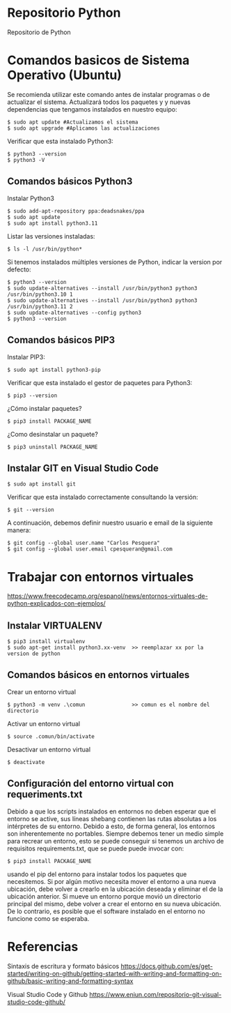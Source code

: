 # Repositorio Python
Repositorio de Python

# Comandos basicos de Sistema Operativo (Ubuntu)
Se recomienda utilizar este comando antes de instalar programas o de actualizar el sistema.
Actualizará todos los paquetes y y nuevas dependencias que tengamos instalados en nuestro equipo:
```
$ sudo apt update #Actualizamos el sistema
$ sudo apt upgrade #Aplicamos las actualizaciones
```
Verificar que esta instalado Python3:
```
$ python3 --version
$ python3 -V
```
## Comandos básicos Python3
Instalar Python3
```
$ sudo add-apt-repository ppa:deadsnakes/ppa
$ sudo apt update
$ sudo apt install python3.11
```
Listar las versiones instaladas:
```
$ ls -l /usr/bin/python*
```
Si tenemos instalados múltiples versiones de Python, indicar la version por defecto:
```
$ python3 --version
$ sudo update-alternatives --install /usr/bin/python3 python3 /usr/bin/python3.10 1
$ sudo update-alternatives --install /usr/bin/python3 python3 /usr/bin/python3.11 2
$ sudo update-alternatives --config python3
$ python3 --version
```
## Comandos básicos PIP3
Instalar PIP3:
```
$ sudo apt install python3-pip
```
Verificar que esta instalado el gestor de paquetes para Python3:
```
$ pip3 --version
```
¿Cómo instalar paquetes?
```
$ pip3 install PACKAGE_NAME
```
¿Como desinstalar un paquete?
```
$ pip3 uninstall PACKAGE_NAME
```
## Instalar GIT en Visual Studio Code
```
$ sudo apt install git
```
Verificar que esta instalado correctamente consultando la versión:
```
$ git --version
```
A continuación, debemos definir nuestro usuario e email de la siguiente manera:
```
$ git config --global user.name "Carlos Pesquera"
$ git config --global user.email cpesqueran@gmail.com
```
# Trabajar con entornos virtuales

https://www.freecodecamp.org/espanol/news/entornos-virtuales-de-python-explicados-con-ejemplos/

## Instalar VIRTUALENV
```
$ pip3 install virtualenv
$ sudo apt-get install python3.xx-venv  >> reemplazar xx por la version de python
```
## Comandos básicos en entornos virtuales
Crear un entorno virtual
```
$ python3 -m venv .\comun               >> comun es el nombre del directorio
```
Activar un entorno virtual
```
$ source .comun/bin/activate
```
Desactivar un entorno virtual
```
$ deactivate
```
## Configuración del entorno virtual con requeriments.txt
Debido a que los scripts instalados en entornos no deben esperar que el entorno se active, sus líneas shebang contienen las rutas absolutas a los intérpretes de su entorno. Debido a esto, de forma general, los entornos son inherentemente no portables. Siempre debemos tener un medio simple para recrear un entorno, esto se puede conseguir si tenemos un archivo de requisitos requirements.txt, que se puede puede invocar con:
```
$ pip3 install PACKAGE_NAME
```
usando el pip del entorno para instalar todos los paquetes que necesitemos. Si por algún motivo necesita mover el entorno a una nueva ubicación, debe volver a crearlo en la ubicación deseada y eliminar el de la ubicación anterior. Si mueve un entorno porque movió un directorio principal del mismo, debe volver a crear el entorno en su nueva ubicación. De lo contrario, es posible que el software instalado en el entorno no funcione como se esperaba.
# Referencias
Sintaxis de escritura y formato básicos
https://docs.github.com/es/get-started/writing-on-github/getting-started-with-writing-and-formatting-on-github/basic-writing-and-formatting-syntax

Visual Studio Code y Github
https://www.eniun.com/repositorio-git-visual-studio-code-github/
